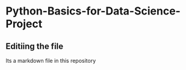 # Python-Basics-for-Data-Science-Project

## Editiing the file
Its a markdown file in this repository
